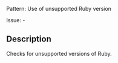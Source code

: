 Pattern: Use of unsupported Ruby version

Issue: -

## Description

Checks for unsupported versions of Ruby.